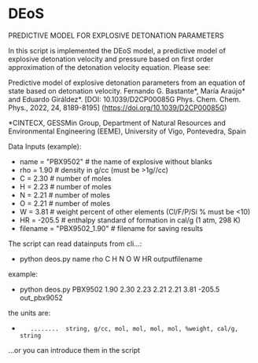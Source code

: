 # DEoS
PREDICTIVE MODEL FOR EXPLOSIVE DETONATION PARAMETERS

In this script is implemented the DEoS model, a predictive model of explosive
detonation velocity and pressure based on first order
approximation of the detonation velocity equation. Please see:
    
Predictive model of explosive detonation parameters from an equation of state
based on detonation velocity. Fernando G. Bastante*, María Araújo* and Eduardo
Giráldez*. [DOI: 10.1039/D2CP00085G Phys. Chem. Chem. Phys., 2022, 24, 8189-8195]
(https://doi.org/10.1039/D2CP00085G)

*CINTECX, GESSMin Group, Department of Natural Resources
and Environmental Engineering (EEME), University of Vigo, Pontevedra, Spain

Data Inputs (example):
-    name = "PBX9502" # the name of explosive without blanks
-    rho = 1.90  # density in g/cc (must be >1g//cc)
-    C = 2.30    # number of moles
-    H = 2.23    # number of moles
-    N = 2.21    # number of moles
-    O = 2.21    # number of moles 
-    W = 3.81    # weight percent of other elements (Cl/F/P/Si % must be <10)
-    HR = -205.5 # enthalpy standard of formation in cal/g (1 atm, 298 K)
-    filename = "PBX9502_1.90" # filename for saving results

The script can read datainputs from cli...:
 -   python deos.py name rho C H N O W HR outputfilename

example:
 -   python deos.py PBX9502 1.90 2.30 2.23 2.21 2.21 3.81 -205.5 out_pbx9052 

the units are:
-        ........  string, g/cc, mol, mol, mol, mol, %weight, cal/g, string

...or you can introduce them in the script
